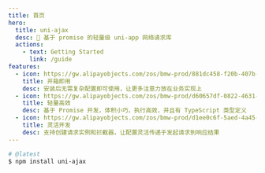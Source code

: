 ```yaml
---
title: 首页
hero:
  title: uni-ajax
  desc: 🎐 基于 promise 的轻量级 uni-app 网络请求库
  actions:
    - text: Getting Started
      link: /guide
features:
  - icon: https://gw.alipayobjects.com/zos/bmw-prod/881dc458-f20b-407b-947a-95104b5ec82b/k79dm8ih_w144_h144.png
    title: 开箱即用
    desc: 安装后无需复杂配置即可使用，让更多注意力放在业务实现上
  - icon: https://gw.alipayobjects.com/zos/bmw-prod/d60657df-0822-4631-9d7c-e7a869c2f21c/k79dmz3q_w126_h126.png
    title: 轻量高效
    desc: 基于 Promise 开发，体积小巧，执行高效，并且有 TypeScript 类型定义
  - icon: https://gw.alipayobjects.com/zos/bmw-prod/d1ee0c6f-5aed-4a45-a507-339a4bfe076c/k7bjsocq_w144_h144.png
    title: 灵活开发
    desc: 支持创建请求实例和拦截器，让配置灵活传递于发起请求到响应结果
---
```


```bash
# @latest
$ npm install uni-ajax
```
